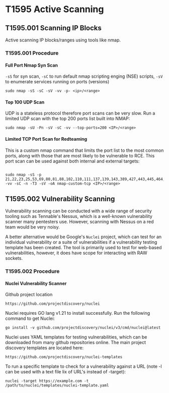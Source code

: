 # **T1595** Active Scanning

## **T1595.001** Scanning IP Blocks

Active scanning IP blocks/ranges using tools like nmap.

### **T1595.001** Procedure

#### Full Port Nmap Syn Scan

`-sS` for syn scan, `-sC` to run default nmap scripting enging (NSE) scripts, `-sV` to enumerate services running on ports (versions)

```shell
sudo nmap -sS -sC -sV -vv -p- <ip>/<range>
```

#### Top 100 UDP Scan

UDP is a stateless protocol therefore port scans can be very slow. Run a limited UDP scan with the top 200 ports list built into NMAP:

```shell
sudo nmap -sU -Pn -sV -sC -vv --top-ports=200 <IP>/<range>
```

#### Limited TCP Port Scan for Redteaming

This is a custom nmap command that limits the port list to the most common ports, along with those that are most likely to be vulnerable to RCE. This port scan can be used against both internal and external targets:

```shell

sudo nmap -sS -p 21,22,23,25,53,69,80,81,88,102,110,111,137,139,143,389,427,443,445,464,465,475,476,500,512,513,514,515,541,587,593,636,717,800,801,808,890,902,993,995,1080,1090,1091,1098,1099,1100,1128,1129,1150,1194,1433,1434,1444,1460,1461,1462,1521,1688,1801,1840,1993,1995,2000,2030,2049,2103,2105,2107,2222,2300,2382,2383,2483,2484,2500,2525,3009,3011,3200,3202,3204,3203,3268,3269,3299,3300,3302,3303,3304,3306,3343,3389,3392,3395,3396,3471,3472,3473,6553,3602,3801,3803,3823,3828,3843,3863,3867,3875,4000,4200,4222,4369,4447,4786,4800,4804,4848,5000,5001,5005,5013,5022,5023,5060,5061,5081,5150,5432,5500,5501,5504,5550,5555,5580,5600,5601,5672,5700,5900,5985,5986,6000,6001,6006,6007,6008,6029,6044,6057,6071,6076,6083,6099,6113,6129,6160,6162,6379,6400,6401,6402,6501,7000,7008,7022,7067,7070,7072,7095,7181,7274,7311,7319,7320,7431,7435,7443,7548,8000,8001,8002,8003,8007,8009,8010,8012,8016,8017,8019,8041,8043,8080,8092,8100,8101,8111,8116,8117,8201,8207,8211,8243,8443,8445,8686,8834,8991,8999,9000,9001,9002,9005,9007,9008,9009,9010,9011,9012,9020,9021,9022,9023,9024,9025,9026,9080,9084,9091,9092,9100,9101,9102,9389,9555,9600,9090,9991,10000,15672,20000,25000,27017,33060,40001,40002,45000,45001,47001,49152,49154,49155,49156,49171,50000,50001,50006,50500,56975,61616,61617 -vv -sC -n -T3 -sV -oA nmap-custom-tcp <IP>/<range>
```

## **T1595.002** Vulnerability Scanning

Vulnerability scanning can be conducted with a wide range of security tooling such as Tennable's Nessus, which is a well-known vulnerability scanner many pentesters use. However, scanning with Nessus on a red team would be very noisy. 

A better alternative would be Google's `Nuclei` project, which can test for an individual vulnerability or a suite of vulnerabilities if a vulnerability testing template has been created. The tool is primarily used to test for web-based vulnerabilities, however, it does have scope for interacting with RAW sockets.


### T1595.002 Procedure

#### Nuclei Vulnerability Scanner

Github project location

```shell
https://github.com/projectdiscovery/nuclei
```

Nuclei requires GO lang v1.21 to install successfully. Run the following command to get Nuclei:

```shell
go install -v github.com/projectdiscovery/nuclei/v3/cmd/nuclei@latest
```

Nuclei uses YAML templates for testing vulnerabilities, which can be downloaded from many github repositories online. The main project discovery templates are located here:

```shell
https://github.com/projectdiscovery/nuclei-templates
```

To run a specific template to check for a vulnerability against a URL (note -l can be used with a text file lix of URL's instead of -target):

```shell
nuclei -target https://example.com -t /path/to/nuclei/templates/nuclei-template.yaml
```




